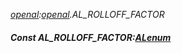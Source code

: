 _[openal](../../modules/openal/openal-module.md):[openal](../../modules/openal/openal-module.md).AL\_ROLLOFF\_FACTOR_
##### Const AL\_ROLLOFF\_FACTOR:[ALenum](../../modules/openal/openal-alenum.md)
